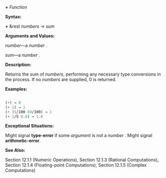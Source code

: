 **+** *Function*

**Syntax:**

**+** &amp;rest *numbers → sum*

**Arguments and Values:**

*number*—a *number* .

*sum*—a *number* .

**Description:**

Returns the sum of *numbers*, performing any necessary type conversions in the process. If no *numbers* are supplied, 0 is returned.

**Examples:**

```lisp
 
(+) → 0 
(+ 1) → 1 
(+ 31/100 69/100) → 1 
(+ 1/5 0.8) → 1.0 

```

**Exceptional Situations:**

Might signal **type-error** if some *argument* is not a *number* . Might signal **arithmetic-error**.

**See Also:**

Section 12.1.1 (Numeric Operations), Section 12.1.3 (Rational Computations), Section 12.1.4 (Floating-point Computations), Section 12.1.5 (Complex Computations)
